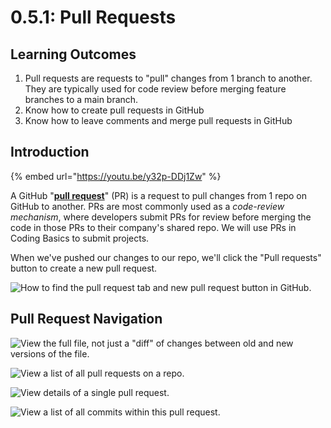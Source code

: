 # 0.5.1: Pull Requests

## Learning Outcomes

1. Pull requests are requests to "pull" changes from 1 branch to another. They are typically used for code review before merging feature branches to a main branch.
2. Know how to create pull requests in GitHub
3. Know how to leave comments and merge pull requests in GitHub

## Introduction

{% embed url="https://youtu.be/y32p-DDj1Zw" %}

A GitHub "[**pull request**](https://docs.github.com/en/free-pro-team@latest/github/collaborating-with-issues-and-pull-requests/about-pull-requests)" (PR) is a request to pull changes from 1 repo on GitHub to another. PRs are most commonly used as a _code-review mechanism_, where developers submit PRs for review before merging the code in those PRs to their company's shared repo. We will use PRs in Coding Basics to submit projects.

When we've pushed our changes to our repo, we'll click the "Pull requests" button to create a new pull request.

![How to find the pull request tab and new pull request button in GitHub.](<../.gitbook/assets/screen-shot-2020-08-19-at-10.23.25-pm%20(1).png>)

## Pull Request Navigation

![View the full file, not just a "diff" of changes between old and new versions of the file.](../.gitbook/assets/screen-shot-2020-09-22-at-9.14.16-pm.png)

![View a list of all pull requests on a repo.](../.gitbook/assets/screen-shot-2020-09-22-at-9.15.17-pm.png)

![View details of a single pull request.](../.gitbook/assets/screen-shot-2020-09-22-at-9.16.06-pm.png)

![View a list of all commits within this pull request.](../.gitbook/assets/screen-shot-2020-09-22-at-9.18.14-pm.png)
